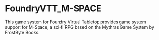 # FoundryVTT_M-SPACE
This game system for Foundry Virtual Tabletop provides game system support for M-Space, a sci-fi RPG based on the Mythras Game System by FrostByte Books.
